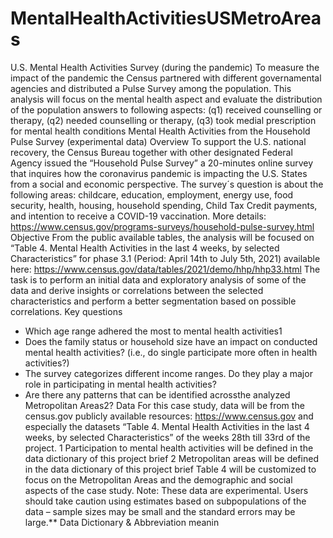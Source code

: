 # MentalHealthActivitiesUSMetroAreas
U.S. Mental Health Activities Survey (during the pandemic)  To measure the impact of the pandemic the Census partnered with different governamental agencies and distributed a Pulse Survey among the population.  This analysis will focus on the mental health aspect and evaluate the distribution of the population answers to following aspects: (q1) received counselling or therapy, (q2) needed counselling or therapy, (q3) took medial prescription for mental health conditions
Mental Health Activities from the Household Pulse Survey 
(experimental data)
Overview
To support the U.S. national recovery, the Census Bureau together with other designated 
Federal Agency issued the “Household Pulse Survey” a 20-minutes online survey that inquires 
how the coronavirus pandemic is impacting the U.S. States from a social and economic 
perspective. The survey´s question is about the following areas: childcare, education, 
employment, energy use, food security, health, housing, household spending, Child Tax Credit 
payments, and intention to receive a COVID-19 vaccination.
More details: https://www.census.gov/programs-surveys/household-pulse-survey.html
Objective
From the public available tables, the analysis will be focused on “Table 4. Mental Health 
Activities in the last 4 weeks, by selected Characteristics” for phase 3.1 (Period: April 14th to 
July 5th, 2021) available here:
https://www.census.gov/data/tables/2021/demo/hhp/hhp33.html
The task is to perform an initial data and exploratory analysis of some of the data and derive 
insights or correlations between the selected characteristics and perform a better 
segmentation based on possible correlations.
Key questions
- Which age range adhered the most to mental health activities1
- Does the family status or household size have an impact on conducted mental health 
activities? (i.e., do single participate more often in health activities?)
- The survey categorizes different income ranges. Do they play a major role in 
participating in mental health activities?
- Are there any patterns that can be identified acrossthe analyzed Metropolitan Areas2?
Data
For this case study, data will be from the census.gov publicly available resources: 
https://www.census.gov
and especially the datasets “Table 4. Mental Health Activities in the last 4 weeks, by selected 
Characteristics” of the weeks 28th till 33rd of the project.
1 Participation to mental health activities will be defined in the data dictionary of this project brief
2 Metropolitan areas will be defined in the data dictionary of this project brief
Table 4 will be customized to focus on the Metropolitan Areas and the demographic and 
social aspects of the case study.
Note: These data are experimental. Users should take caution using estimates based on 
subpopulations of the data – sample sizes may be small and the standard errors may be 
large.**
Data Dictionary & Abbreviation meanin
